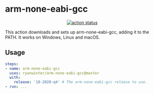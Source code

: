 # arm-none-eabi-gcc

<p align="center">
  <a href="https://github.com/ryanwinter/arm-none-eabi-gcc/actions"><img alt="action status" src="https://github.com/ryanwinter/arm-none-eabi-gcc/workflows/CI/badge.svg"></a>
</p>

This action downloads and sets up arm-none-eabi-gcc, adding it to the PATH. It
works on Windows, Linux and macOS.

## Usage

```yaml
steps:
- name: arm-none-eabi-gcc
  uses: ryanwinter/arm-none-eabi-gcc@master
  with:
    release: '10-2020-q4' # The arm-none-eabi-gcc release to use.
- run: ...
```
